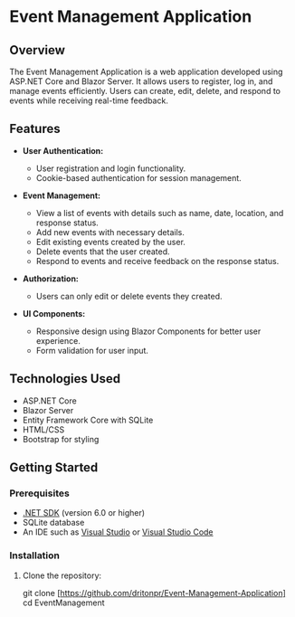 # Event Management Application

## Overview

The Event Management Application is a web application developed using ASP.NET Core and Blazor Server. It allows users to register, log in, and manage events efficiently. Users can create, edit, delete, and respond to events while receiving real-time feedback.

## Features

- **User Authentication:**
  - User registration and login functionality.
  - Cookie-based authentication for session management.

- **Event Management:**
  - View a list of events with details such as name, date, location, and response status.
  - Add new events with necessary details.
  - Edit existing events created by the user.
  - Delete events that the user created.
  - Respond to events and receive feedback on the response status.

- **Authorization:**
  - Users can only edit or delete events they created.

- **UI Components:**
  - Responsive design using Blazor Components for better user experience.
  - Form validation for user input.

## Technologies Used

- ASP.NET Core
- Blazor Server
- Entity Framework Core with SQLite
- HTML/CSS
- Bootstrap for styling

## Getting Started

### Prerequisites

- [.NET SDK](https://dotnet.microsoft.com/download) (version 6.0 or higher)
- SQLite database
- An IDE such as [Visual Studio](https://visualstudio.microsoft.com/) or [Visual Studio Code](https://code.visualstudio.com/)

### Installation

1. Clone the repository:
    
   git clone [https://github.com/dritonpr/Event-Management-Application]
   cd EventManagement

